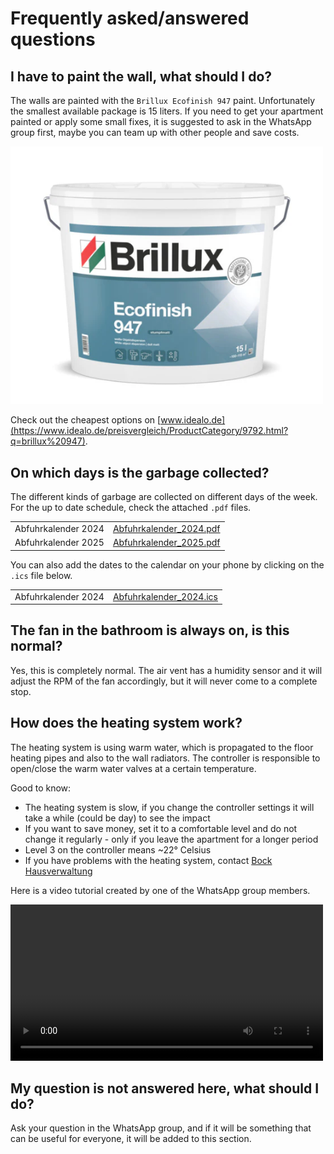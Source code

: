 # Frequently asked/answered questions

## I have to paint the wall, what should I do?

The walls are painted with the `Brillux Ecofinish 947` paint. Unfortunately the smallest available package is 15 liters. If you need to get your apartment painted or apply some small fixes, it is suggested to ask in the WhatsApp group first, maybe you can team up with other people and save costs.

<img src="resources/ecofinish_947_paint.png" alt="ecofinish" width="500"/>

Check out the cheapest options on [www.idealo.de](https://www.idealo.de/preisvergleich/ProductCategory/9792.html?q=brillux%20947).

## On which days is the garbage collected?

The different kinds of garbage are collected on different days of the week. For the up to date schedule, check the attached `.pdf` files.

| | |
|-|-|
| Abfuhrkalender 2024 | [Abfuhrkalender_2024.pdf](./resources/Abfuhrkalender_2024.pdf) |
| Abfuhrkalender 2025 | [Abfuhrkalender_2025.pdf](./resources/Abfuhrkalender_2025.pdf) |

You can also add the dates to the calendar on your phone by clicking on the `.ics` file below.

| | |
|-|-|
| Abfuhrkalender 2024 | [Abfuhrkalender_2024.ics](./resources/Abfuhrkalender_2024.ics) |

## The fan in the bathroom is always on, is this normal?

Yes, this is completely normal. The air vent has a humidity sensor and it will adjust the RPM of the fan accordingly, but it will never come to a complete stop. 

## How does the heating system work?

The heating system is using warm water, which is propagated to the floor heating pipes and also to the wall radiators. The controller is responsible to open/close the warm water valves at a certain temperature.

Good to know:
- The heating system is slow, if you change the controller settings it will take a while (could be day) to see the impact
- If you want to save money, set it to a comfortable level and do not change it regularly - only if you leave the apartment for a longer period
- Level 3 on the controller means ~22° Celsius
- If you have problems with the heating system, contact [Bock Hausverwaltung](../contacts/contacts.md#bock-hausverwaltung)

Here is a video tutorial created by one of the WhatsApp group members.

<video src="./resources/heating_tutorial.mp4" width="500" controls></video>


## My question is not answered here, what should I do?

Ask your question in the WhatsApp group, and if it will be something that can be useful for everyone, it will be added to this section.
